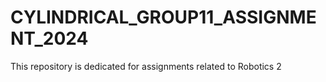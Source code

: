 # CYLINDRICAL_GROUP11_ASSIGNMENT_2024
This repository is dedicated for assignments related to Robotics 2
